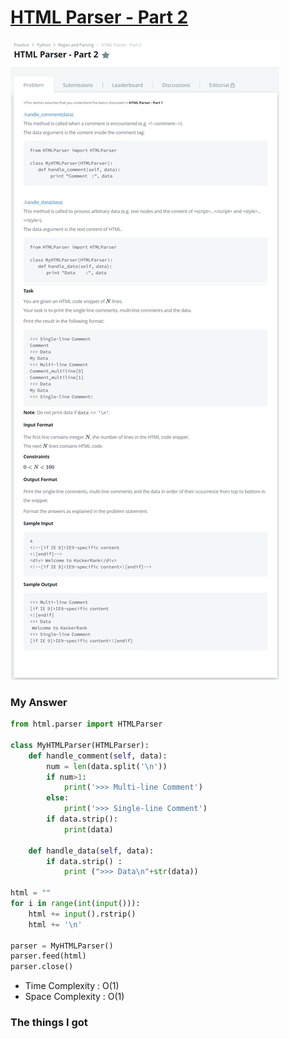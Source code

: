 # [HTML Parser - Part 2](https://www.hackerrank.com/challenges/html-parser-part-2/problem)

![image](Problem.png)



### My Answer

```python
from html.parser import HTMLParser

class MyHTMLParser(HTMLParser):
    def handle_comment(self, data):
        num = len(data.split('\n'))
        if num>1:
            print('>>> Multi-line Comment')
        else:
            print('>>> Single-line Comment')
        if data.strip():
            print(data)

    def handle_data(self, data):
        if data.strip() : 
            print (">>> Data\n"+str(data))

html = ""       
for i in range(int(input())):
    html += input().rstrip()
    html += '\n'
    
parser = MyHTMLParser()
parser.feed(html)
parser.close()

```

* Time Complexity : O(1)
* Space Complexity : O(1)



### The things I got
